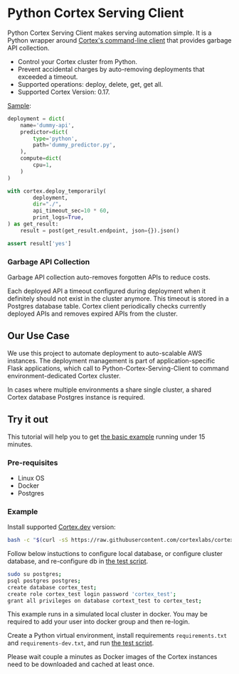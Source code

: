# Python Cortex Serving Client

Python Cortex Serving Client makes serving automation simple.
It is a Python wrapper around [Cortex's command-line client](https://cortex.dev) that provides garbage API collection.

- Control your Cortex cluster from Python.
- Prevent accidental charges by auto-removing deployments that exceeded a timeout.
- Supported operations: deploy, delete, get, get all.
- Supported Cortex Version: 0.17.

[Sample](/integration_test/integration_test.py):
```python
deployment = dict(
    name='dummy-api',
    predictor=dict(
        type='python',
        path='dummy_predictor.py',
    ),
    compute=dict(
        cpu=1,
    )
)

with cortex.deploy_temporarily(
        deployment,
        dir="./",
        api_timeout_sec=10 * 60,
        print_logs=True,
) as get_result:
    result = post(get_result.endpoint, json={}).json()

assert result['yes']
```

### Garbage API Collection
Garbage API collection auto-removes forgotten APIs to reduce costs.

Each deployed API a timeout configured during deployment when it definitely should not exist in the cluster anymore.
This timeout is stored in a Postgres database table.
Cortex client periodically checks currently deployed APIs and removes expired APIs from the cluster.

## Our Use Case
We use this project to automate deployment to auto-scalable AWS instances.
The deployment management is part of application-specific Flask applications,
which call to Python-Cortex-Serving-Client to command environment-dedicated Cortex cluster.

In cases where multiple environments a share single cluster, a shared Cortex database Postgres instance is required.

## Try it out
This tutorial will help you to get [the basic example](/integration_test/integration_test.py) running under 15 minutes.

### Pre-requisites
- Linux OS
- Docker
- Postgres

### Example

Install supported [Cortex.dev](https://cortex.dev) version:
```bash
bash -c "$(curl -sS https://raw.githubusercontent.com/cortexlabs/cortex/0.17/get-cli.sh)";
```


Follow below instuctions to configure local database,
or configure cluster database,
and re-configure db in [the test script](/integration_test/integration_test.py). 

```bash
sudo su postgres;
psql postgres postgres;
create database cortex_test;
create role cortex_test login password 'cortex_test';
grant all privileges on database cortext_test to cortex_test;
```

This example runs in a simulated local cluster in docker. 
You may be required to add your user into docker group and then re-login.

Create a Python virtual environment, install requirements `requirements.txt` and `requirements-dev.txt`, 
and run [the test script](/integration_test/integration_test.py). 

Please wait couple a minutes as Docker images of the Cortex instances need to be downloaded and cached at least once.

